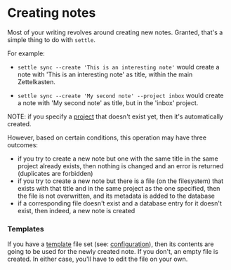 # Creating notes

Most of your writing revolves around creating new notes. Granted, that's a
simple thing to do with `settle`.

For example:

- `settle sync --create 'This is an interesting note'` would create a note with
    'This is an interesting note' as title, within the main Zettelkasten.

- `settle sync --create 'My second note' --project inbox` would create a note
    with 'My second note' as title, but in the 'inbox' project.

NOTE: if you specify a [project](./projects.md) that doesn't exist yet, then
it's automatically created.

However, based on certain conditions, this operation may have three outcomes:

- if you try to create a new note but one with the same title in the same
    project already exists, then nothing is changed and an error is returned
    (duplicates are forbidden)
- if you try to create a new note but there is a file (on the filesystem) that
    exists with that title and in the same project as the one specified, then
    the file is not overwritten, and its metadata is added to the database
- if a corresponding file doesn't exist and a database entry for it doesn't
    exist, then indeed, a new note is created

### Templates

If you have a [template](./templates.md) file set (see:
[configuration](./configuration.md)), then its contents are going to be used for
the newly created note. If you don't, an empty file is created. In either case,
you'll have to edit the file on your own.
